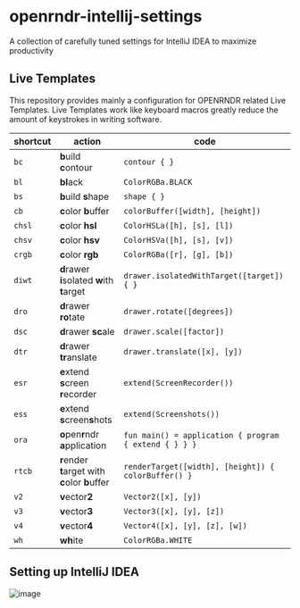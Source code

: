 # openrndr-intellij-settings
A collection of carefully tuned settings for IntelliJ IDEA to maximize productivity

## Live Templates

This repository provides mainly a configuration for OPENRNDR related Live Templates. Live Templates work like keyboard macros greatly reduce the amount of keystrokes in writing software.

| shortcut | action              | code 
-----------|---------------------|---------------
| `bc`     | **b**uild **c**ontour   | `contour { }`
| `bl`     | **bl**ack               | `ColorRGBa.BLACK`
| `bs`     | **b**uild **s**hape     | `shape { }`
| `cb`     | **c**olor **b**uffer    | `colorBuffer([width], [height])`
| `chsl`   | **c**olor **hsl**       | `ColorHSLa([h], [s], [l])`
| `chsv`   | **c**olor **hsv**       | `ColorHSVa([h], [s], [v])`
| `crgb`   | **c**olor **rgb**       | `ColorRGBa([r], [g], [b])`
| `diwt`   | **d**rawer **i**solated **w**ith **t**arget | `drawer.isolatedWithTarget([target]) { }`
| `dro`    | **d**rawer **ro**tate   | `drawer.rotate([degrees])`
| `dsc`    | **d**rawer **sc**ale    | `drawer.scale([factor])`
| `dtr`    | **d**rawer **tr**anslate | `drawer.translate([x], [y])`
| `esr`    | **e**xtend **s**creen **r**ecorder | `extend(ScreenRecorder())`
| `ess`    | **e**xtend **s**creen**s**hots | `extend(Screenshots())`
| `ora`    | **o**pen**r**ndr **a**pplication | `fun main() = application { program { extend { } } }`
| `rtcb`   | **r**ender **t**arget with **c**olor **b**uffer | `renderTarget([width], [height]) { colorBuffer() }`
| `v2`     | **v**ector**2**         | `Vector2([x], [y])`
| `v3`     | **v**ector**3**         | `Vector3([x], [y], [z])`
| `v4`     | **v**ector**4**         | `Vector4([x], [y], [z], [w])`
| `wh`     | **wh**ite               | `ColorRGBa.WHITE`



## Setting up IntelliJ IDEA

![image](https://user-images.githubusercontent.com/983309/143302815-286639e6-6b74-4d31-a397-8b79d2eed37f.png)
